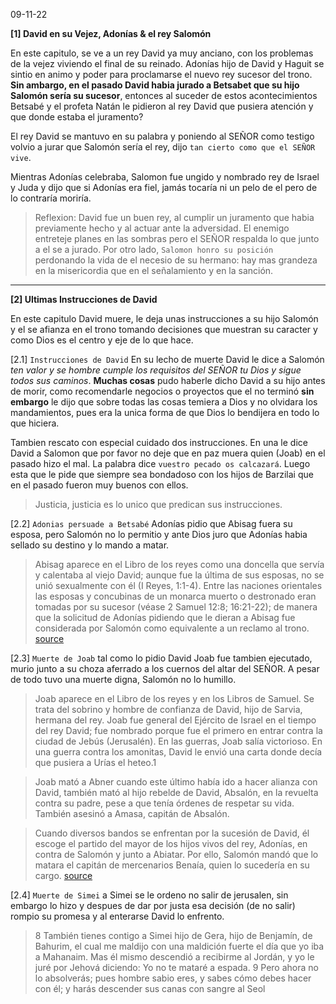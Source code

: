 
09-11-22 

__[1] David en su Vejez, Adonías & el rey Salomón__

En este capitulo, se ve a un rey David ya muy anciano, con los problemas de la vejez viviendo el final de su reinado. Adonías hijo de David y Haguit se sintio en animo y poder para proclamarse el nuevo rey sucesor del trono. **Sin ambargo, en el pasado David habia jurado a Betsabet que su hijo Salomón sería su sucesor**, entonces al suceder de estos acontecimientos Betsabé y el profeta Natán le pidieron al rey David que pusiera atención y que donde estaba el juramento?

El rey David se mantuvo en su palabra y poniendo al SEÑOR como testigo volvio a jurar que Salomón sería el rey, dijo `tan cierto como que el SEÑOR vive`. 

Mientras Adonías celebraba, Salomon fue ungido y nombrado rey de Israel y Juda y dijo que si Adonías era fiel, jamás tocaría ni un pelo de el pero de lo contraría moriría.

> Reflexion: David fue un buen rey, al cumplir un juramento que habia previamente hecho y al actuar ante la adversidad. El enemigo entreteje planes en las sombras pero el SEÑOR respalda lo que junto a el se a jurado. Por otro lado, `Salomon honro su posición` perdonando la vida de el necesio de su hermano: hay mas grandeza en la misericordia que en el señalamiento y en la sanción.

---
__[2] Ultimas Instrucciones de David__

En este capitulo David muere, le deja unas instrucciones a su hijo Salomón y el se afianza en el trono tomando decisiones que muestran su caracter y como Dios es el centro y eje de lo que hace.

[2.1] `Instrucciones de David` En su lecho de muerte David le dice a Salomón _ten valor y se hombre cumple los requisitos del SEÑOR tu Dios y sigue todos sus caminos_. **Muchas cosas** pudo haberle dicho David a su hijo antes de morir, como recomendarle negocios o proyectos que el no terminó **sin embargo** le dijo que sobre todas las cosas temiera a Dios y no olvidara los mandamientos, pues era la unica forma de que Dios lo bendijera en todo lo que hiciera.

Tambien rescato con especial cuidado dos instrucciones. En una le dice David a Salomon que por favor no deje que en paz muera quien (Joab) en el pasado hizo el mal. La palabra dice `vuestro pecado os calcazará`. Luego esta que le pide que siempre sea bondadoso con los hijos de Barzilai que en el pasado fueron muy buenos con ellos.

> Justicia, justicia es lo unico que predican sus instrucciones.

[2.2] `Adonias persuade a Betsabé` Adonías pidio que Abisag fuera su esposa, pero Salomón no lo permitio y ante Dios juro que Adonías habia sellado su destino y lo mando a matar.

> Abisag aparece en el Libro de los reyes como una doncella que servía y calentaba al viejo David; aunque fue la última de sus esposas, no se unió sexualmente con él (I Reyes, 1:1-4). Entre las naciones orientales las esposas y concubinas de un monarca muerto o destronado eran tomadas por su sucesor (véase 2 Samuel 12:8; 16:21-22); de manera que la solicitud de Adonías pidiendo que le dieran a Abisag fue considerada por Salomón como equivalente a un reclamo al trono. [source](https://es.wikipedia.org/wiki/Abisag)

[2.3] `Muerte de Joab` tal como lo pidio David Joab fue tambien ejecutado, murio junto a su choza aferrado a los cuernos del altar del SEÑOR. A pesar de todo tuvo una muerte digna, Salomón no lo humillo.

> Joab aparece en el Libro de los reyes y en los Libros de Samuel. Se trata del sobrino y hombre de confianza de David, hijo de Sarvia, hermana del rey. Joab fue general del Ejército de Israel en el tiempo del rey David; fue nombrado porque fue el primero en entrar contra la ciudad de Jebús (Jerusalén). En las guerras, Joab salía victorioso. En una guerra contra los amonitas, David le envió una carta donde decía que pusiera a Urías el heteo.1​

> Joab mató a Abner cuando este último había ido a hacer alianza con David, también mató al hijo rebelde de David, Absalón, en la revuelta contra su padre, pese a que tenía órdenes de respetar su vida. También asesinó a Amasa, capitán de Absalón.

> Cuando diversos bandos se enfrentan por la sucesión de David, él escoge el partido del mayor de los hijos vivos del rey, Adonías, en contra de Salomón y junto a Abiatar. Por ello, Salomón mandó que lo matara el capitán de mercenarios Benaía, quien lo sucedería en su cargo. [source](https://es.wikipedia.org/wiki/Joab)

[2.4] `Muerte de Simei` a Simei se le ordeno no salir de jerusalen, sin embargo lo hizo y despues de dar por justa esa decisión (de no salir) rompio su promesa y al enterarse David lo enfrento.

> 8 También tienes contigo a Simei hijo de Gera, hijo de Benjamín, de Bahurim, el cual me maldijo con una maldición fuerte el día que yo iba a Mahanaim. Mas él mismo descendió a recibirme al Jordán, y yo le juré por Jehová diciendo: Yo no te mataré a espada. 9 Pero ahora no lo absolverás; pues hombre sabio eres, y sabes cómo debes hacer con él; y harás descender sus canas con sangre al Seol


